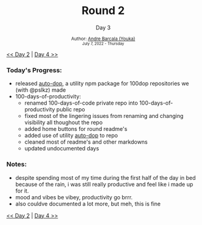 <div align="center">
    <h1>Round 2</h1>
    <p>Day 3</p>
    <sub>
      Author: <a href="https://github.com/yrnmsk" target="_blank">Andre Barcala (Youka)</a>
      <br>
      <small>July 7, 2022 - Thursday</small>
    </sub>
  </div>

[<< Day 2](day002.md) | [Day 4 >>](day004.md)

### Today's Progress:

- released [auto-dop](https://www.npmjs.com/package/@erutidians/auto-dop), a utility npm package for 100dop repositories we (with @pslkz) made
- 100-days-of-productivity:
  - renamed 100-days-of-code private repo into 100-days-of-productivity public repo
  - fixed most of the lingering issues from renaming and changing visibility all thoughout the repo
  - added home buttons for round readme's
  - added use of utility [auto-dop](https://github.com/erutidians/auto-dop) to repo
  - cleaned most of readme's and other markdowns
  - updated undocumented days

### Notes:

- despite spending most of my time during the first half of the day in bed because of the rain, i was still really productive and feel like i made up for it.
- mood and vibes be vibey, productivity go brrr.
- also couldve documented a lot more, but meh, this is fine

[<< Day 2](day002.md) | [Day 4 >>](day004.md)
